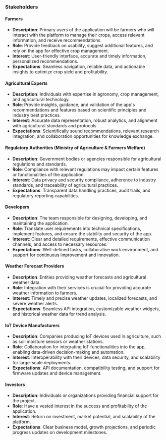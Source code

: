 ### Stakeholders

#### Farmers
- **Description**: Primary users of the application will be farmers who will interact with the platform to manage their crops, access relevant information, and receive recommendations.
- **Role**: Provide feedback on usability, suggest additional features, and rely on the app for effective crop management.
- **Interest**: User-friendly interface, accurate and timely information, personalized recommendations.
- **Expectations**: Seamless navigation, reliable data, and actionable insights to optimize crop yield and profitability.

#### Agricultural Experts
- **Description**: Individuals with expertise in agronomy, crop management, and agricultural technology.
- **Role**: Provide insights, guidance, and validation of the app's recommendations and features based on scientific principles and industry best practices.
- **Interest**: Accurate data representation, robust analytics, and alignment with agricultural standards and protocols.
- **Expectations**: Scientifically sound recommendations, relevant research integration, and collaboration opportunities for knowledge exchange.

#### Regulatory Authorities (Ministry of Agriculture & Farmers Welfare)
- **Description**: Government bodies or agencies responsible for agricultural regulations and standards.
- **Role**: Compliance with relevant regulations may impact certain features or functionalities of the application.
- **Interest**: Data privacy and security compliance, adherence to industry standards, and traceability of agricultural practices.
- **Expectations**: Transparent data handling practices, audit trails, and regulatory reporting capabilities.

#### Developers
- **Description**: The team responsible for designing, developing, and maintaining the application.
- **Role**: Translate user requirements into technical specifications, implement features, and ensure the stability and security of the app.
- **Interest**: Clear and detailed requirements, effective communication channels, and access to necessary resources.
- **Expectations**: Well-defined tasks, collaborative work environment, and support for continuous improvement and innovation.

#### Weather Forecast Providers
- **Description**: Entities providing weather forecasts and agricultural weather data.
- **Role**: Integration with their services is crucial for providing accurate weather information to farmers.
- **Interest**: Timely and precise weather updates, localized forecasts, and severe weather alerts.
- **Expectations**: Seamless API integration, customizable weather widgets, and historical weather data for trend analysis.

#### IoT Device Manufacturers
- **Description**: Companies producing IoT devices used in agriculture, such as soil moisture sensors or weather stations.
- **Role**: Collaboration for integrating IoT functionalities into the app, enabling data-driven decision-making and automation.
- **Interest**: Interoperability with their devices, data security, and scalability for large-scale deployments.
- **Expectations**: API documentation, compatibility testing, and support for firmware updates and device management.

#### Investors
- **Description**: Individuals or organizations providing financial support for the project.
- **Role**: Have a vested interest in the success and profitability of the application.
- **Interest**: Return on investment, market potential, and scalability of the platform.
- **Expectations**: Clear business model, growth projections, and periodic progress updates on development milestones.

